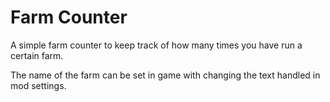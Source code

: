 # Farm Counter
A simple farm counter to keep track of how many times you have run a certain farm.

The name of the farm can be set in game with changing the text handled in mod settings.